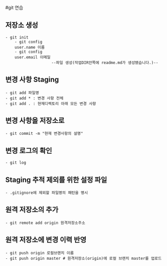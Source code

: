 #git 연습

## 저장소 생성

    - git init
        - git config
        user.name 이름
        - git config
        user.email 이메일
                        --파일 생성(작업DIR안쪽에 readme.md가 생성됐습니다.)--

## 변경 사항 Staging

    - git add 파일명
    - git add * : 변경 사항 전체
    - git add . : 현재디렉토리 아래 모든 변경 사항

## 변경 사항을 저장소로
    - git commit -m "현재 변경사항의 설명"

## 변경 로그의 확인
    - git log

## Staging 추적 제외를 위한 설정 파일
    - .gitignore에 제외할 파일명의 패턴을 명시

## 원격 저장소의 추가
    - git remote add origin 원격저장소주소

## 원격 저장소에 변경 이력 반영
    - git push origin 로컬브랜치 이름
    - git push origin master # 원격저장소(origin)에 로컬 브랜치 master를 업로드